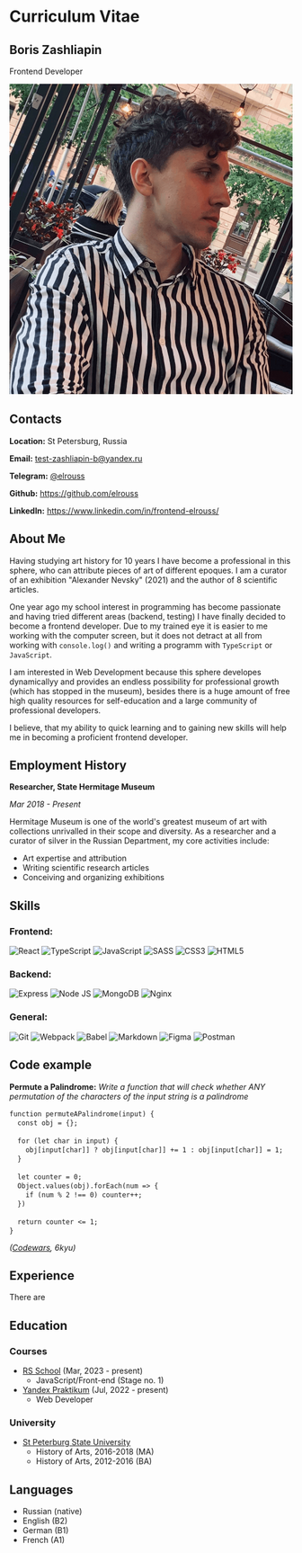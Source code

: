 # Curriculum Vitae

## Boris Zashliapin
Frontend Developer

![Фотография автора CV](./images/photo.png)

## Contacts
**Location:** St Petersburg, Russia

**Email:** test-zashliapin-b@yandex.ru

**Telegram:** [@elrouss](https://t.me/elrouss)

**Github:** https://github.com/elrouss

**LinkedIn:** https://www.linkedin.com/in/frontend-elrouss/

## About Me
Having studying art history for 10 years I have become a professional in this sphere, who can attribute pieces of art of different epoques. I am a curator of an exhibition "Alexander Nevsky" (2021) and the author of 8 scientific articles.

One year ago my school interest in programming has become passionate and having tried different areas (backend, testing) I have finally decided to become a frontend developer. Due to my trained eye it is easier to me working with the computer screen, but it does not detract at all from working with `console.log()` and writing a programm with `TypeScript` or `JavaScript`.

I am interested in Web Development because this sphere developes dynamicallyy and provides an endless possibility for professional growth (which has stopped in the museum),
besides there is a huge amount of free high quality resources for self-education and a large community of professional developers. 

I believe, that my ability to quick learning and to gaining new skills will help me in becoming a proficient frontend developer.

## Employment History
**Researcher, State Hermitage Museum**

*Mar 2018 - Present*

Hermitage Museum is one of the world's greatest museum of art with collections unrivalled in their scope and diversity. As a researcher and a curator of silver in the Russian Department, my core activities include:

* Art expertise and attribution
* Writing scientific research articles
* Conceiving and organizing exhibitions

## Skills
### Frontend: 
![React](https://img.shields.io/badge/React-20232A?style=for-the-badge&logo=react&logoColor=61DAFB)
![TypeScript](https://img.shields.io/badge/TypeScript-007ACC?style=for-the-badge&logo=typescript&logoColor=white)
![JavaScript](https://img.shields.io/badge/JavaScript-323330?style=for-the-badge&logo=javascript&logoColor=F7DF1E)
![SASS](https://img.shields.io/badge/Sass-CC6699?style=for-the-badge&logo=sass&logoColor=white)
![CSS3](https://img.shields.io/badge/CSS3-1572B6?style=for-the-badge&logo=css3&logoColor=white)
![HTML5](https://img.shields.io/badge/HTML5-E34F26?style=for-the-badge&logo=html5&logoColor=white)
### Backend:
![Express](https://img.shields.io/badge/Express.js-000000?style=for-the-badge&logo=express&logoColor=white)
![Node JS](https://img.shields.io/badge/Node.js-339933?style=for-the-badge&logo=nodedotjs&logoColor=white)
![MongoDB](https://img.shields.io/badge/MongoDB-4EA94B?style=for-the-badge&logo=mongodb&logoColor=white)
![Nginx](https://img.shields.io/badge/Nginx-009639?style=for-the-badge&logo=nginx&logoColor=white)
### General:
![Git](https://img.shields.io/badge/GIT-E44C30?style=for-the-badge&logo=git&logoColor=white)
![Webpack](https://img.shields.io/badge/Webpack-8DD6F9?style=for-the-badge&logo=Webpack&logoColor=white)
![Babel](https://img.shields.io/badge/Babel-F9DC3E?style=for-the-badge&logo=babel&logoColor=white)
![Markdown](https://img.shields.io/badge/Markdown-000000?style=for-the-badge&logo=markdown&logoColor=white)
![Figma](https://img.shields.io/badge/Figma-F24E1E?style=for-the-badge&logo=figma&logoColor=white)
![Postman](https://img.shields.io/badge/Postman-FF6C37?style=for-the-badge&logo=Postman&logoColor=white)

## Code example
**Permute a Palindrome:** *Write a function that will check whether ANY permutation of the characters of the input string is a palindrome*

````
function permuteAPalindrome(input) { 
  const obj = {};
  
  for (let char in input) {
    obj[input[char]] ? obj[input[char]] += 1 : obj[input[char]] = 1;
  }
  
  let counter = 0;
  Object.values(obj).forEach(num => {
    if (num % 2 !== 0) counter++;
  })
  
  return counter <= 1;
}
````
*([Codewars](https://www.codewars.com/kata/reviews/58aead37c51d22295a000053/groups/63f00c43b6f14400017e3853), 6kyu)*

## Experience
There are 

## Education
### Courses
- [RS School](https://rs.school/) (Mar, 2023 - present)
  - JavaScript/Front-end (Stage no. 1)
- [Yandex Praktikum](https://practicum.yandex.ru/) (Jul, 2022 - present)
  - Web Developer

### University
- [St Peterburg State University](https://english.spbu.ru/)
  - History of Arts, 2016-2018 (MA)
  - History of Arts, 2012-2016 (BA)

## Languages
* Russian (native)
* English (B2)
* German (B1)
* French (A1)